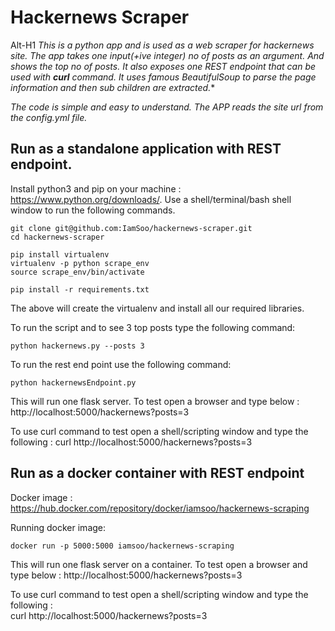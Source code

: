# Hackernews Scraper
Alt-H1
*This is a python app and is used as a web scraper for hackernews site. The app takes one input(+ive integer) no of posts as an argument.*
*And shows the top no of posts. It also exposes one REST endpoint that can be used with <b>curl</b> command.*
*It uses famous BeautifulSoup to parse the page information and then sub children are extracted.**

*The code is simple and easy to understand. The APP reads the site url from the config.yml file.*


## Run as a standalone application with REST endpoint.
Install python3 and pip on your machine : https://www.python.org/downloads/.
Use a shell/terminal/bash shell window to run the following commands.

```
git clone git@github.com:IamSoo/hackernews-scraper.git
cd hackernews-scraper

pip install virtualenv
virtualenv -p python scrape_env
source scrape_env/bin/activate

pip install -r requirements.txt

```
The above will create the virtualenv and install all our required libraries.

To run the script and to see 3 top posts type the following command:
```
python hackernews.py --posts 3

```
To run the rest end point use the following command:
```
python hackernewsEndpoint.py

```
This will run one flask server. To test open a browser and type below :
http://localhost:5000/hackernews?posts=3

To use curl command to test open a shell/scripting window and type the following :
curl http://localhost:5000/hackernews?posts=3


## Run as a docker container with REST endpoint
Docker image : https://hub.docker.com/repository/docker/iamsoo/hackernews-scraping

Running docker image:

```
docker run -p 5000:5000 iamsoo/hackernews-scraping

```

This will run one flask server on a container. To test open a browser and type below :
http://localhost:5000/hackernews?posts=3

To use curl command to test open a shell/scripting window and type the following :  
curl http://localhost:5000/hackernews?posts=3
